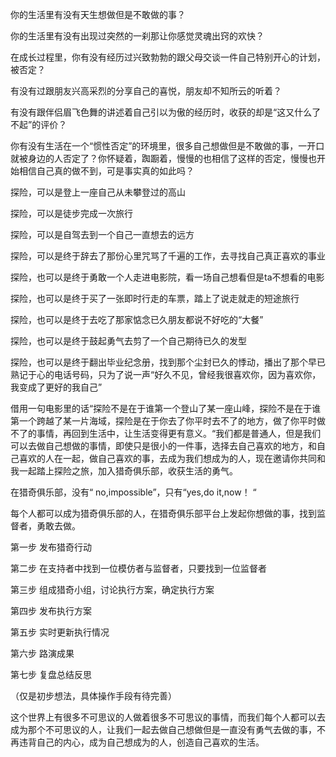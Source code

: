 

你的生活里有没有天生想做但是不敢做的事？

你的生活里有没有出现过突然的一刹那让你感觉灵魂出窍的欢快？

在成长过程里，你有没有经历过兴致勃勃的跟父母交谈一件自己特别开心的计划，被否定？

有没有过跟朋友兴高采烈的分享自己的喜悦，朋友却不知所云的听着？

有没有跟伴侣眉飞色舞的讲述着自己引以为傲的经历时，收获的却是“这又什么了不起”的评价？

你有没有生活在一个“惯性否定”的环境里，很多自己想做但是不敢做的事，一开口就被身边的人否定了？你怀疑着，踟蹰着，慢慢的也相信了这样的否定，慢慢也开始相信自己真的做不到，可是事实真的如此吗？


探险，可以是登上一座自己从未攀登过的高山

探险，可以是徒步完成一次旅行

探险，可以是自驾去到一个自己一直想去的远方

探险，可以是终于辞去了那份心里咒骂了千遍的工作，去寻找自己真正喜欢的事业

探险，也可以是终于勇敢一个人走进电影院，看一场自己想看但是ta不想看的电影

探险，也可以是终于买了一张即时行走的车票，踏上了说走就走的短途旅行

探险，也可以是终于去吃了那家惦念已久朋友都说不好吃的“大餐”

探险，也可以是终于鼓起勇气去剪了一个自己期待已久的发型

探险，也可以是终于翻出毕业纪念册，找到那个尘封已久的悸动，播出了那个早已熟记于心的电话号码，只为了说一声“好久不见，曾经我很喜欢你，因为喜欢你，我变成了更好的我自己”


借用一句电影里的话“探险不是在于谁第一个登山了某一座山峰，探险不是在于谁第一个跨越了某一片海域，探险是在于你去了你平时去不了的地方，做了你平时做不了的事情，再回到生活中，让生活变得更有意义。“我们都是普通人，但是我们可以去做自己想做的事情，即使只是很小的一件事，选择去自己喜欢的地方，和自己喜欢的人在一起，做自己喜欢的事，去成为我们想成为的人，现在邀请你共同和我一起踏上探险之旅，加入猎奇俱乐部，收获生活的勇气。


在猎奇俱乐部，没有“ no,impossible”，只有“yes,do it,now！ “

每个人都可以成为猎奇俱乐部的人，在猎奇俱乐部平台上发起你想做的事，找到监督者，勇敢去做。

第一步 发布猎奇行动

第二步 在支持者中找到一位模仿者与监督者，只要找到一位监督者

第三步 组成猎奇小组，讨论执行方案，确定执行方案

第四步 发布执行方案

第五步 实时更新执行情况

第六步 路演成果

第七步 复盘总结反思

（仅是初步想法，具体操作手段有待完善）


这个世界上有很多不可思议的人做着很多不可思议的事情，而我们每个人都可以去成为那个不可思议的人，让我们一起去做自己想做但是一直没有勇气去做的事，不再违背自己的内心，成为自己想成为的人，创造自己喜欢的生活。

